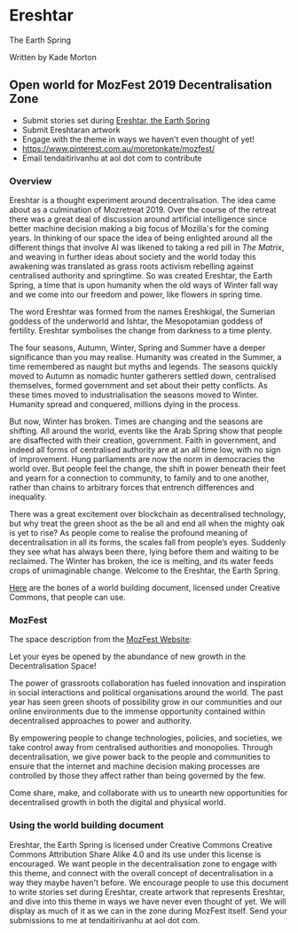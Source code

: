# Ereshtar
The Earth Spring

Written by Kade Morton

## Open world for MozFest 2019 Decentralisation Zone
* Submit stories set during [Ereshtar, the Earth Spring](https://github.com/KadeMorton/Ereshtar/blob/master/world_building_document.md)
* Submit Ereshtaran artwork
* Engage with the theme in ways we haven't even thought of yet!
* https://www.pinterest.com.au/moretonkate/mozfest/
* Email tendaitirivanhu at aol dot com to contribute

### Overview
Ereshtar is a thought experiment around decentralisation. The idea came about as a culmination of Mozretreat 2019. Over the course of the retreat there was a great deal of discussion around artificial intelligence since better machine decision making a big focus of Mozilla's for the coming years. In thinking of our space the idea of being enlighted around all the different things that involve AI was likened to taking a red pill in *The Matrix*, and weaving in further ideas about society and the world today this awakening was translated as grass roots activism rebelling against centralised authority and springtime. So was created Ereshtar, the Earth Spring, a time that is upon humanity when the old ways of Winter fall way and we come into our freedom and power, like flowers in spring time.

The word Ereshtar was formed from the names Ereshkigal, the Sumerian goddess of the underworld and Ishtar, the Mesopotamian goddess of fertility. Ereshtar symbolises the change from darkness to a time plenty.

The four seasons, Autumn, Winter, Spring and Summer have a deeper significance than you may realise. Humanity was created in the Summer, a time remembered as naught but myths and legends. The seasons quickly moved to Autumn as nomadic hunter gatherers settled down, centralised themselves, formed government and set about their petty conflicts. As these times moved to industrialisation the seasons moved to Winter. Humanity spread and conquered, millions dying in the process. 

But now, Winter has broken. Times are changing and the seasons are shifting. All around the world, events like the Arab Spring show that people are disaffected with their creation, government. Faith in government, and indeed all forms of centralised authority are at an all time low, with no sign of improvement. Hung parliaments are now the norm in democracies the world over. But people feel the change, the shift in power beneath their feet and yearn for a connection to community, to family and to one another, rather than chains to arbitrary forces that entrench differences and inequality.

There was a great excitement over blockchain as decentralised technology, but why treat the green shoot as the be all and end all when the mighty oak is yet to rise? As people come to realise the profound meaning of decentralisation in all its forms, the scales fall from people’s eyes. Suddenly they see what has always been there, lying before them and waiting to be reclaimed.
The Winter has broken, the ice is melting, and its water feeds crops of unimaginable change. Welcome to the Ereshtar, the Earth Spring.

[Here](https://github.com/KadeMorton/Ereshtar/blob/master/world_building_document.md) are the bones of a world building document, licensed under Creative Commons, that people can use.

### MozFest

The space description from the [MozFest Website](https://www.mozillafestival.org/en/spaces/decentralisation/):

Let your eyes be opened by the abundance of new growth in the Decentralisation Space!

The power of grassroots collaboration has fueled innovation and inspiration in social interactions and political organisations around the world. The past year has seen green shoots of possibility grow in our communities and our online environments due to the immense opportunity contained within decentralised approaches to power and authority.

By empowering people to change technologies, policies, and societies, we take control away from centralised authorities and monopolies. Through decentralisation, we give power back to the people and communities to ensure that the internet and machine decision making processes are controlled by those they affect rather than being governed by the few.

Come share, make, and collaborate with us to unearth new opportunities for decentralised growth in both the digital and physical world.

### Using the world building document

Ereshtar, the Earth Spring is licensed under Creative Commons Creative Commons Attribution Share Alike 4.0 and its use under this license is encouraged. We want people in the decentralisation zone to engage with this theme, and connect with the overall concept of decentralisation in a way they maybe haven't before. We encourage people to use this document to write stories set during Ereshtar, create artwork that represents Ereshtar, and dive into this theme in ways we have never even thought of yet. We will display as much of it as we can in the zone during MozFest itself. Send your submissions to me at tendaitirivanhu at aol dot com. 
